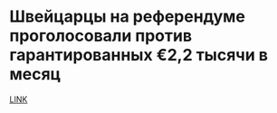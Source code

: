 # Швейцарцы на референдуме проголосовали против гарантированных €2,2 тысячи в месяц



[LINK](https://varlamov.ru/1764681.html)
